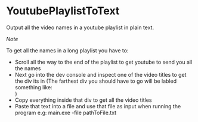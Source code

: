 # YoutubePlaylistToText
Output all the video names in a youtube playlist in plain text.

*Note*

To get all the names in a long playlist you have to:
- Scroll all the way to the end of the playlist to get youtube to send you all the names
- Next go into the dev console and inspect one of the video titles to get the div its in
  (The farthest div you should have to go will be labled something like: <div id="content" class="style-scope ytd-app">)
- Copy everything inside that div to get all the video titles
- Paste that text into a file and use that file as input when running the program e.g:
main.exe -file pathToFile.txt
